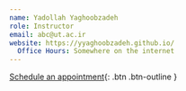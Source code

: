 ```yaml
---
name: Yadollah Yaghoobzadeh
role: Instructor
email: abc@ut.ac.ir
website: https://yyaghoobzadeh.github.io/
  Office Hours: Somewhere on the internet
---
```


[Schedule an appointment](#){: .btn .btn-outline }
